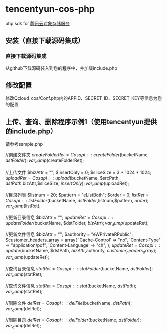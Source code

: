 # tencentyun-cos-php
php sdk for [腾讯云对象存储服务](http://wiki.qcloud.com/wiki/COS%E4%BA%A7%E5%93%81%E4%BB%8B%E7%BB%8D)

## 安装（直接下载源码集成）

### 直接下载源码集成
从github下载源码装入到您的程序中，并加载include.php

## 修改配置
修改Qcloud_cos/Conf.php内的APPID、SECRET_ID、SECRET_KEY等信息为您的配置

## 上传、查询、删除程序示例1（使用tencentyun提供的include.php）
请参考sample.php

//创建文件夹
$createFolderRet = Cosapi::createFolder($bucketName, $dstFolder);
var_dump($createFolderRet);

//上传文件
$bizAttr = "";
$insertOnly = 0;
$sliceSize = 3 * 1024 * 1024;
$uploadRet = Cosapi::upload($bucketName, $srcPath, $dstPath,$bizAttr,$sliceSize, $insertOnly);
var_dump($uploadRet);

//目录列表
$listnum = 20;
$pattern = "eListBoth";
$order = 0;
$listRet = Cosapi::listFolder($bucketName, $dstFolder,$listnum,$pattern, $order);
var_dump($listRet);

//更新目录信息
$bizAttr = "";
$updateRet = Cosapi::updateFolder($bucketName, $dstFolder, $bizAttr);
var_dump($updateRet);

//更新文件信息
$bizAttr = "";
$authority = "eWPrivateRPublic";
$customer_headers_array = array(
    'Cache-Control' => "no",
    'Content-Type' => "application/pdf",
    'Content-Language' => "ch",
);
$updateRet = Cosapi::update($bucketName, $dstPath, $bizAttr,$authority, $customer_headers_array);
var_dump($updateRet);

//查询目录信息
$statRet = Cosapi::statFolder($bucketName, $dstFolder);
var_dump($statRet);

//查询文件信息
$statRet = Cosapi::stat($bucketName, $dstPath);
var_dump($statRet);

//删除文件
$delRet = Cosapi::delFile($bucketName, $dstPath);
var_dump($delRet);

//删除目录
$delRet = Cosapi::delFolder($bucketName, $dstFolder);
var_dump($delRet);
